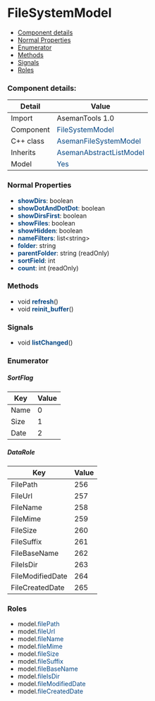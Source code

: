 # FileSystemModel

 * [Component details](#component-details)
 * [Normal Properties](#normal-properties)
 * [Enumerator](#enumerator)
 * [Methods](#methods)
 * [Signals](#signals)
 * [Roles](#roles)


### Component details:

|Detail|Value|
|------|-----|
|Import|AsemanTools 1.0|
|Component|<font color='#074885'>FileSystemModel</font>|
|C++ class|<font color='#074885'>AsemanFileSystemModel</font>|
|Inherits|<font color='#074885'>AsemanAbstractListModel</font>|
|Model|<font color='#074885'>Yes</font>|


### Normal Properties

* <font color='#074885'><b>showDirs</b></font>: boolean
* <font color='#074885'><b>showDotAndDotDot</b></font>: boolean
* <font color='#074885'><b>showDirsFirst</b></font>: boolean
* <font color='#074885'><b>showFiles</b></font>: boolean
* <font color='#074885'><b>showHidden</b></font>: boolean
* <font color='#074885'><b>nameFilters</b></font>: list&lt;string&gt;
* <font color='#074885'><b>folder</b></font>: string
* <font color='#074885'><b>parentFolder</b></font>: string (readOnly)
* <font color='#074885'><b>sortField</b></font>: int
* <font color='#074885'><b>count</b></font>: int (readOnly)


### Methods

 * void <font color='#074885'><b>refresh</b></font>()
 * void <font color='#074885'><b>reinit_buffer</b></font>()


### Signals

 * void <font color='#074885'><b>listChanged</b></font>()


### Enumerator


##### SortFlag

|Key|Value|
|---|-----|
|Name|0|
|Size|1|
|Date|2|

##### DataRole

|Key|Value|
|---|-----|
|FilePath|256|
|FileUrl|257|
|FileName|258|
|FileMime|259|
|FileSize|260|
|FileSuffix|261|
|FileBaseName|262|
|FileIsDir|263|
|FileModifiedDate|264|
|FileCreatedDate|265|


### Roles

 * model.<font color='#074885'>filePath</font>
 * model.<font color='#074885'>fileUrl</font>
 * model.<font color='#074885'>fileName</font>
 * model.<font color='#074885'>fileMime</font>
 * model.<font color='#074885'>fileSize</font>
 * model.<font color='#074885'>fileSuffix</font>
 * model.<font color='#074885'>fileBaseName</font>
 * model.<font color='#074885'>fileIsDir</font>
 * model.<font color='#074885'>fileModifiedDate</font>
 * model.<font color='#074885'>fileCreatedDate</font>
